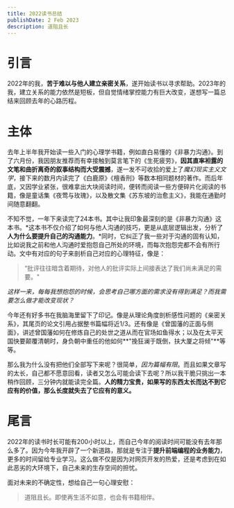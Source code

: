 ```yaml
---
title: 2022读书总结
publishDate: 2 Feb 2023
description: 道阻且长
---
```

# 引言

2022年的我，**苦于难以与他人建立亲密关系**，遂开始读书以寻求帮助。2023年的我，建立关系的能力依然是短板，但自觉情绪掌控能力有巨大改变，遂想写一篇总结来回顾去年的心路历程。

# 主体

去年上半年我开始读一些入门的心理学书籍，例如直白易懂的《非暴力沟通》。到了六月份，我因朋友推荐而有幸接触到莫言笔下的《生死疲劳》，**因其直率袒露的文笔和曲折离奇的叙事结构而大受震撼**，遂一发不可收拾的爱上了*魔幻现实主义文学*，接下来的数月内读完了《白鹿原》《檀香刑》等数本相同题材的著作。而后年底，又因学业紧张，很难拿出大块阅读时间，便转而阅读一些方便碎片化阅读的书籍，像是童话集《夜莺与玫瑰》，以及散文集《苏东坡的治愈主义》，我能在通勤时间随意翻翻。

不知不觉，一年下来读完了24本书。其中让我印象最深刻的是《非暴力沟通》这本书。*这本书不仅介绍了如何与他人沟通的技巧，更是从底层逻辑出发，分析了**人为什么要提升自己的沟通能力**。*同时，它纠正了我一些对于沟通的固有认知，比如说我之前和他人沟通时爱抱怨自己所处的环境，而每次抱怨完都不会有所行动。文中有对应的句子来剖析自己对应的心理特征，像是：

> “批评往往暗含着期待，对他人的批评实际上间接表达了我们尚未满足的需要。"

*这样一来，每每我想抱怨的时候，会思考自己哪方面的需求没有得到满足？而我需要怎么做才能改变现状？*

今年还有好多书在我脑海里留下了印记。像是从理论角度剖析感性问题的《亲密关系》，其尾页的论文引用占据整书篇幅将近1/3。还有像是《曾国藩的正面与侧面》，讲述曾国藩如何在修炼自己的处世之道从而在官场如鱼得水；以及在太平天国快要颠覆清朝时，身负朝中重任的他如何**"挽狂澜于既倒，扶大厦之将倾"**等等。

那么我为什么没有把他们全部写下来呢？很简单，*因为篇幅有限*。而且如果文章写的太长，自己都不愿意回看，读者又怎么可能会读下去呢？所以我干脆只挑出一本稍作回顾，三分钟内就能读完全篇。**人的精力宝贵，如果写的东西太长而达不到它应有的价值，那么长度就失去了它应有的意义。**

# 尾言

2022年的读书时长可能有200小时以上，而自己今年的阅读时间可能没有去年那么多了。因为今年我开辟了一个新道路，那就是专注于**提升前端编程的业务能力**，更多的时间留给专业学习。这么做不仅是因为对网页开发的热爱，还是考虑到在如此恶劣的大环境下，自己未来的生存空间的担忧。

面对未来的不确定性，想给自己一句心理安慰：

> 道阻且长。即使再生活不如意，也会有书籍相伴。
